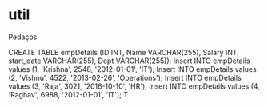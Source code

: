 # util
Pedaços

CREATE TABLE empDetails (ID INT, Name VARCHAR(255), Salary INT, start_date VARCHAR(255), Dept VARCHAR(255));
Insert INTO empDetails values (1, 'Krishna', 2548, '2012-01-01', 'IT');
Insert INTO empDetails values (2, 'Vishnu', 4522, '2013-02-26', 'Operations');
Insert INTO empDetails values (3, 'Raja', 3021, '2016-10-10', 'HR');
Insert INTO empDetails values (4, 'Raghav', 6988, '2012-01-01', 'IT');
T
